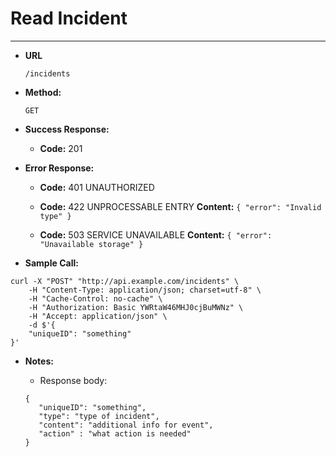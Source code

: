 ﻿# Read Incident

----

* **URL**

    `/incidents`

* **Method:**

    `GET`
  

* **Success Response:**
    * **Code:** 201
 
* **Error Response:**

    * **Code:** 401 UNAUTHORIZED

    * **Code:** 422 UNPROCESSABLE ENTRY
      **Content:** `{ "error": "Invalid type" }`

    * **Code:** 503 SERVICE UNAVAILABLE 
      **Content:** `{ "error": "Unavailable storage" }`

* **Sample Call:**

```
curl -X "POST" "http://api.example.com/incidents" \
	-H "Content-Type: application/json; charset=utf-8" \
	-H "Cache-Control: no-cache" \
	-H "Authorization: Basic YWRtaW46MHJ0cjBuMWNz" \
	-H "Accept: application/json" \
	-d $'{
    "uniqueID": "something"
}'

```

* **Notes:**

    * Response body:
    ```
	{
 	   "uniqueID": "something",
  	   "type": "type of incident",
  	   "content": "additional info for event",
  	   "action" : "what action is needed"
	}
    ```


